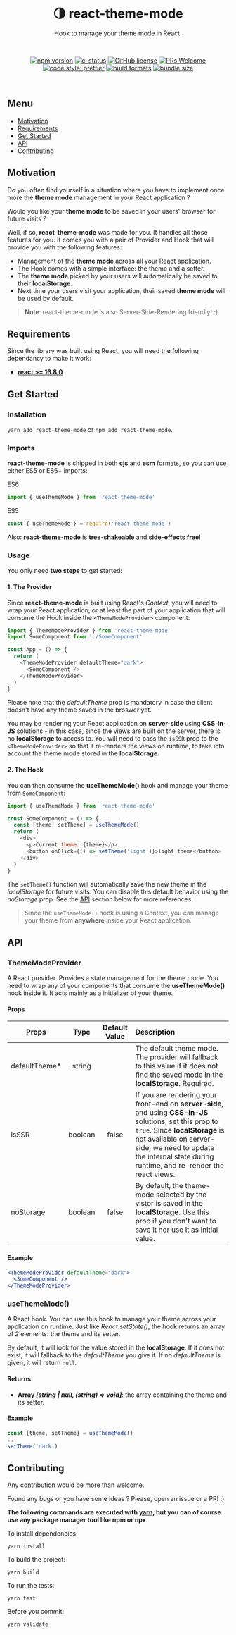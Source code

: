 <div align="center">

<h1>🌗 react-theme-mode</h1>

<p>Hook to manage your theme mode in React.</p>

<br/>

[![npm version](https://img.shields.io/npm/v/react-theme-mode.svg?style=flat)](https://www.npmjs.com/package/react-theme-mode)
[![ci status](https://github.com/alexandre-lelain/react-theme-mode/workflows/CI/badge.svg)](https://github.com/alexandre-lelain/react-theme-mode/actions?query=workflow%3ACI)
[![GitHub license](https://img.shields.io/badge/license-MIT-blue.svg)](https://github.com/alexandre-lelain/react-theme-mode/blob/master/LICENSE)
[![PRs Welcome](https://img.shields.io/badge/PRs-welcome-brightgreen.svg)](https://github.com/alexandre-lelain/react-theme-mode/pulls)
[![code style: prettier](https://img.shields.io/badge/code_style-prettier-ff69b4.svg?style=flat-square)](https://github.com/prettier/prettier)
[![build formats](https://img.shields.io/badge/module%20formats-cjs%2C%20esm-green.svg)](https://github.com/alexandre-lelain/react-theme-mode)
[![bundle size](https://badgen.net/bundlephobia/min/react-theme-mode@latest)](https://bundlephobia.com/result?p=react-theme-mode@latest)

<br/>

</div>

## Menu

- [Motivation](#motivation)
- [Requirements](#requirements)
- [Get Started](#get-started)
- [API](#api)
- [Contributing](#contributing)

## Motivation

Do you often find yourself in a situation where you have to implement once more the **theme mode** management in your React application ?

Would you like your **theme mode** to be saved in your users' browser for future visits ?

Well, if so, **react-theme-mode** was made for you. It handles all those features for you. It comes you with a pair of Provider and Hook
that will provide you with the following features:

- Management of the **theme mode** across all your React application.
- The Hook comes with a simple interface: the theme and a setter.
- The **theme mode** picked by your users will automatically be saved to their **localStorage**.
- Next time your users visit your application, their saved **theme mode** will be used by default.

> **Note**: react-theme-mode is also Server-Side-Rendering friendly! :)

## Requirements

Since the library was built using React, you will need the following dependancy to make it work:

- **[react >= 16.8.0](https://www.npmjs.com/package/react)**

## Get Started

### Installation

`yarn add react-theme-mode` or `npm add react-theme-mode`.

### Imports

**react-theme-mode** is shipped in both **cjs** and **esm** formats, so you can use either ES5 or ES6+ imports:

ES6

```js
import { useThemeMode } from 'react-theme-mode'
```

ES5

```js
const { useThemeMode } = require('react-theme-mode')
```


Also: **react-theme-mode** is **tree-shakeable** and **side-effects free**!

### Usage

You only need **two steps** to get started:

#### 1. The Provider 

Since **react-theme-mode** is built using React's *Context*, you will need to wrap your React application, or at least the part
of your application that will consume the Hook inside the `<ThemeModeProvider>` component:

```js
import { ThemeModeProvider } from 'react-theme-mode'
import SomeComponent from './SomeComponent'

const App = () => {
  return (
    <ThemeModeProvider defaultTheme="dark">
      <SomeComponent />
    </ThemeModeProvider>
  )
}
```

Please note that the *defaultTheme* prop is mandatory in case the client doesn't have any theme saved in the broswer yet.

You may be rendering your React application on **server-side** using **CSS-in-JS** solutions - in this case, since the views are built on the server,
there is no **localStorage** to access to. You will need to pass the `isSSR` prop to the `<ThemeModeProvider>` so that it re-renders the views on runtime,
to take into account the theme mode stored in the **localStorage**.

#### 2. The Hook

You can then consume the **useThemeMode()** hook and manage your theme from `SomeComponent`:


```js
import { useThemeMode } from 'react-theme-mode'

const SomeComponent = () => {
  const [theme, setTheme] = useThemeMode()
  return (
    <div>
      <p>Current theme: {theme}</p>
      <button onClick={() => setTheme('light')}>light theme</button>
    </div>
  )
}
```

The `setTheme()` function will automatically save the new theme in the *localStorage* for future visits. You can disable
this default behavior using the *noStorage* prop. See the [API](#api) section below for more references.

> Since the `useThemeMode()` hook is using a Context, you can manage your theme from **anywhere** inside your React application.

## API

### ThemeModeProvider

A React provider. Provides a state management for the theme mode. You need to wrap any of your components that consume the **useThemeMode()** hook inside it.
It acts mainly as a initializer of your theme.

#### Props

| Props         | Type          | Default Value  | Description |
| ------------- |:-------------:| :-------------:| :------------- |
| defaultTheme* | string        |                | The default theme mode. The provider will fallback to this value if it does not find the saved mode in the **localStorage**. Required.  |
| isSSR         | boolean       | false          | If you are rendering your front-end on **server-side**, and using **CSS-in-JS** solutions, set this prop to `true`. Since **localStorage** is not available on server-side, we need to update the internal state during runtime, and re-render the react views.  |
| noStorage     | boolean       | false          | By default, the theme-mode selected by the vistor is saved in the **localStorage**. Use this prop if you don't want to save it nor use it as initial value. |

#### Example

```jsx
<ThemeModeProvider defaultTheme="dark">
  <SomeComponent />
</ThemeModeProvider>
```

### useThemeMode()

A React hook. You can use this hook to manage your theme across your application on runtime. Just like *React.setState()*, the hook returns an array of *2* elements: the theme and its setter.

By default, it will look for the value stored in the **localStorage**. If it does not
exist, it will fallback to the *defaultTheme* you give it. If no *defaultTheme* is given, it will return `null`.

#### Returns

- **Array *[string | null, (string) => void]***: the array containing the theme and its setter.

#### Example

```js
const [theme, setTheme] = useThemeMode()
...
setTheme('dark')
```


## Contributing

Any contribution would be more than welcome.

Found any bugs or you have some ideas ? Please, open an issue or a PR! :)

**The following commands are executed with [yarn](https://yarnpkg.com/lang/en/), but you can of course use any package manager tool like npm or npx.**

To install dependencies:

```shell
yarn install
```

To build the project:
```shell
yarn build
```

To run the tests:
```shell
yarn test
```

Before you commit:
```shell
yarn validate
```
